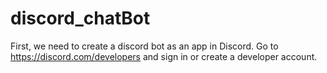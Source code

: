 # discord_chatBot

First, we need to create a discord bot as an app in Discord. Go to https://discord.com/developers and sign in or create a developer account.


